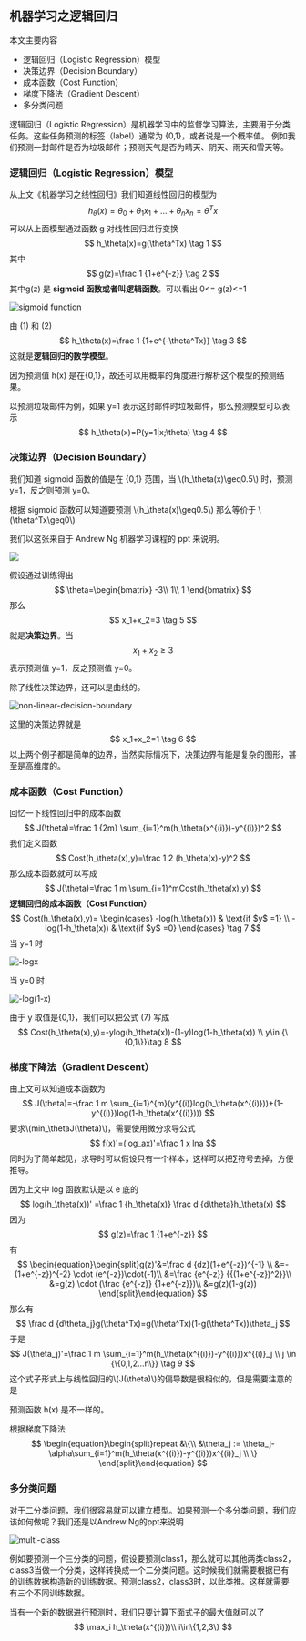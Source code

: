 ## 机器学习之逻辑回归

本文主要内容

- 逻辑回归（Logistic Regression）模型
- 决策边界（Decision Boundary）
- 成本函数（Cost Function）
- 梯度下降法（Gradient Descent）
- 多分类问题

逻辑回归（Logistic Regression）是机器学习中的监督学习算法，主要用于分类任务。这些任务预测的标签（label）通常为 {0,1}，或者说是一个概率值。 例如我们预测一封邮件是否为垃圾邮件；预测天气是否为晴天、阴天、雨天和雪天等。

### 逻辑回归（Logistic Regression）模型

从上文《机器学习之线性回归》我们知道线性回归的模型为
$$
h_\theta(x)=\theta_0+\theta_1x_1+...+\theta_nx_n=\theta^Tx
$$
可以从上面模型通过函数 g 对线性回归进行变换
$$
h_\theta(x)=g(\theta^Tx) \tag 1
$$
其中
$$
g(z)=\frac 1 {1+e^{-z}} \tag 2
$$
其中g(z) 是 **sigmoid 函数或者叫逻辑函数**。可以看出 0<= g(z)<=1

![sigmoid function](http://angrycode.qiniudn.com/sigmoid_functio.jpeg)

由 (1) 和 (2) 
$$
h_\theta(x)=\frac 1 {1+e^{-\theta^Tx}} \tag 3
$$
这就是**逻辑回归的数学模型**。

因为预测值 h(x) 是在{0,1}，故还可以用概率的角度进行解析这个模型的预测结果。

以预测垃圾邮件为例，如果 y=1 表示这封邮件时垃圾邮件，那么预测模型可以表示
$$
h_\theta(x)=P(y=1|x;\theta) \tag 4
$$

### 决策边界（Decision Boundary）

我们知道 sigmoid 函数的值是在 {0,1} 范围，当 \\(h_\theta(x)\geq0.5\\) 时，预测y=1，反之则预测 y=0。

根据 sigmoid 函数可以知道要预测 \\(h_\theta(x)\geq0.5\\) 那么等价于 \\(\theta^Tx\geq0\\)

我们以这张来自于 Andrew Ng 机器学习课程的 ppt 来说明。

![](http://angrycode.qiniudn.com/decision_boundary.png)

假设通过训练得出
$$
\theta=\begin{bmatrix}
-3\\
1\\
1
\end{bmatrix}
$$
那么
$$
x_1+x_2=3 \tag 5
$$
就是**决策边界**。当
$$
x_1+x_2\geq3
$$
表示预测值 y=1，反之预测值 y=0。

除了线性决策边界，还可以是曲线的。

![non-linear-decision-boundary](http://angrycode.qiniudn.com/non-linear-decision-boundary.png)

 这里的决策边界就是
$$
x_1+x_2=1 \tag 6
$$
以上两个例子都是简单的边界，当然实际情况下，决策边界有能是复杂的图形，甚至是高维度的。

### 成本函数（Cost Function）

回忆一下线性回归中的成本函数
$$
J(\theta)=\frac 1 {2m} \sum_{i=1}^m(h_\theta(x^{(i)})-y^{(i)})^2
$$
我们定义函数
$$
Cost(h_\theta(x),y)=\frac 1 2 (h_\theta(x)-y)^2
$$
那么成本函数就可以写成
$$
J(\theta)=\frac 1 m \sum_{i=1}^mCost(h_\theta(x),y)
$$
**逻辑回归的成本函数（Cost Function）**
$$
Cost(h_\theta(x),y)=
\begin{cases}
-log(h_\theta(x)) & \text{if $y$ =1} \\
-log(1-h_\theta(x)) & \text{if $y$ =0}
\end{cases} \tag 7
$$
当 y=1 时

![-logx](http://angrycode.qiniudn.com/minus-logx.png?imageView2/1/w/200/h/200/q/75|imageslim)

当 y=0 时

![-log(1-x)](http://angrycode.qiniudn.com/minus-log1-x.png?imageView2/1/w/200/h/200/q/75|imageslim)

由于 y 取值是{0,1}，我们可以把公式 (7) 写成
$$
Cost(h_\theta(x),y)=-ylog(h_\theta(x))-(1-y)log(1-h_\theta(x)) \\ y\in {\{0,1\}}\tag 8
$$

### 梯度下降法（Gradient Descent）

由上文可以知道成本函数为
$$
J(\theta)=-\frac 1 m \sum_{i=1}^{m}(y^{(i)}log(h_\theta(x^{(i)}))+(1-y^{(i)})log(1-h_\theta(x^{(i)})))
$$
要求\\(min_\thetaJ(\theta)\\)，需要使用微分求导公式
$$
f(x)'=(log_ax)'=\frac 1 x lna
$$
同时为了简单起见，求导时可以假设只有一个样本，这样可以把∑符号去掉，方便推导。

因为上文中 log 函数默认是以 e 底的
$$
log(h_\theta(x))' =\frac 1 {h_\theta(x)} \frac d {d\theta}h_\theta(x)
$$
因为
$$
g(z)=\frac 1 {1+e^{-z}}
$$
有
$$
\begin{equation}\begin{split}g(z)'&=\frac d {dz}(1+e^{-z})^{-1} \\
&=-(1+e^{-z})^{-2} \cdot (e^{-z})\cdot(-1)\\
&=\frac {e^{-z}} {{(1+e^{-z})^2}}\\
&=g(z) \cdot (\frac {e^{-z}} {1+e^{-z}})\\
&=g(z)(1-g(z))
\end{split}\end{equation}
$$
那么有
$$
\frac d {d\theta_j}g(\theta^Tx)=g(\theta^Tx)(1-g(\theta^Tx))\theta_j
$$
于是
$$
J(\theta_j)'=\frac 1 m \sum_{i=1}^m(h_\theta(x^{(i)})-y^{(i)})x^{(i)}_j \\
j \in {\{0,1,2...n\}}
\tag 9
$$
这个式子形式上与线性回归的\\(J(\theta)\\)的偏导数是很相似的，但是需要注意的是

预测函数 h(x) 是不一样的。

根据梯度下降法
$$
\begin{equation}\begin{split}repeat &\{\\
&\theta_j := \theta_j-\alpha\sum_{i=1}^m(h_\theta(x^{(i)})-y^{(i)})x^{(i)}_j \\
\}
\end{split}\end{equation}
$$

### 多分类问题

对于二分类问题，我们很容易就可以建立模型。如果预测一个多分类问题，我们应该如何做呢？我们还是以Andrew Ng的ppt来说明

![multi-class](http://angrycode.qiniudn.com/multi-class.png)

例如要预测一个三分类的问题，假设要预测class1，那么就可以其他两类class2，class3当做一个分类，这样转换成一个二分类问题。这时候我们就需要根据已有的训练数据构造新的训练数据。预测class2，class3时，以此类推。这样就需要有三个不同训练数据。

当有一个新的数据进行预测时，我们只要计算下面式子的最大值就可以了
$$
\max_i h_\theta(x^{(i)})\\ i\in\{1,2,3\}
$$


